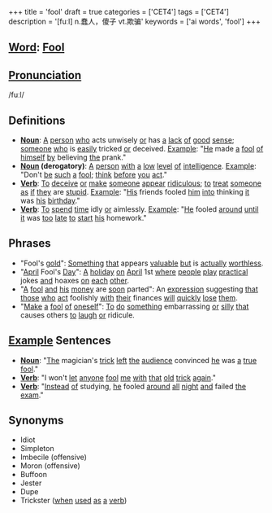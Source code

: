 +++
title = 'fool'
draft = true
categories = ['CET4']
tags = ['CET4']
description = '[fuːl] n.蠢人，傻子 vt.欺骗'
keywords = ['ai words', 'fool']
+++

## [Word](/post/word/): [Fool](/post/fool/)

## [Pronunciation](/post/pronunciation/)
/fuːl/

## Definitions
- **[Noun](/post/noun/)**: [A](/post/a/) [person](/post/person/) [who](/post/who/) acts unwisely [or](/post/or/) has [a](/post/a/) [lack](/post/lack/) [of](/post/of/) [good](/post/good/) [sense](/post/sense/); [someone](/post/someone/) [who](/post/who/) is [easily](/post/easily/) tricked [or](/post/or/) deceived. [Example](/post/example/): "[He](/post/he/) made [a](/post/a/) [fool](/post/fool/) [of](/post/of/) [himself](/post/himself/) [by](/post/by/) believing [the](/post/the/) prank."
- **[Noun](/post/noun/) (derogatory)**: [A](/post/a/) [person](/post/person/) [with](/post/with/) [a](/post/a/) [low](/post/low/) [level](/post/level/) [of](/post/of/) [intelligence](/post/intelligence/). [Example](/post/example/): "Don't [be](/post/be/) [such](/post/such/) [a](/post/a/) [fool](/post/fool/); [think](/post/think/) [before](/post/before/) [you](/post/you/) [act](/post/act/)."
- **[Verb](/post/verb/)**: [To](/post/to/) [deceive](/post/deceive/) [or](/post/or/) [make](/post/make/) [someone](/post/someone/) [appear](/post/appear/) [ridiculous](/post/ridiculous/); [to](/post/to/) [treat](/post/treat/) [someone](/post/someone/) [as](/post/as/) [if](/post/if/) [they](/post/they/) are [stupid](/post/stupid/). [Example](/post/example/): "[His](/post/his/) friends fooled [him](/post/him/) [into](/post/into/) thinking [it](/post/it/) was [his](/post/his/) [birthday](/post/birthday/)."
- **[Verb](/post/verb/)**: [To](/post/to/) [spend](/post/spend/) [time](/post/time/) idly [or](/post/or/) aimlessly. [Example](/post/example/): "[He](/post/he/) fooled [around](/post/around/) [until](/post/until/) [it](/post/it/) was [too](/post/too/) [late](/post/late/) [to](/post/to/) [start](/post/start/) [his](/post/his/) homework."

## Phrases
- "Fool's [gold](/post/gold/)": [Something](/post/something/) [that](/post/that/) appears [valuable](/post/valuable/) [but](/post/but/) is [actually](/post/actually/) [worthless](/post/worthless/).
- "[April](/post/april/) Fool's [Day](/post/day/)": [A](/post/a/) [holiday](/post/holiday/) [on](/post/on/) [April](/post/april/) 1st [where](/post/where/) [people](/post/people/) [play](/post/play/) [practical](/post/practical/) jokes [and](/post/and/) hoaxes [on](/post/on/) [each](/post/each/) [other](/post/other/).
- "[A](/post/a/) [fool](/post/fool/) [and](/post/and/) [his](/post/his/) [money](/post/money/) are [soon](/post/soon/) parted": An [expression](/post/expression/) suggesting [that](/post/that/) [those](/post/those/) [who](/post/who/) [act](/post/act/) foolishly [with](/post/with/) [their](/post/their/) finances [will](/post/will/) [quickly](/post/quickly/) [lose](/post/lose/) [them](/post/them/).
- "[Make](/post/make/) [a](/post/a/) [fool](/post/fool/) [of](/post/of/) [oneself](/post/oneself/)": [To](/post/to/) [do](/post/do/) [something](/post/something/) embarrassing [or](/post/or/) [silly](/post/silly/) [that](/post/that/) causes others [to](/post/to/) [laugh](/post/laugh/) [or](/post/or/) ridicule.

## [Example](/post/example/) Sentences
- **[Noun](/post/noun/)**: "[The](/post/the/) magician's [trick](/post/trick/) [left](/post/left/) [the](/post/the/) [audience](/post/audience/) convinced [he](/post/he/) was [a](/post/a/) [true](/post/true/) [fool](/post/fool/)."
- **[Verb](/post/verb/)**: "I won't [let](/post/let/) [anyone](/post/anyone/) [fool](/post/fool/) [me](/post/me/) [with](/post/with/) [that](/post/that/) [old](/post/old/) [trick](/post/trick/) [again](/post/again/)."
- **[Verb](/post/verb/)**: "[Instead](/post/instead/) [of](/post/of/) studying, [he](/post/he/) fooled [around](/post/around/) [all](/post/all/) [night](/post/night/) [and](/post/and/) failed [the](/post/the/) [exam](/post/exam/)."

## Synonyms
- Idiot
- Simpleton
- Imbecile (offensive)
- Moron (offensive)
- Buffoon
- Jester
- Dupe
- Trickster ([when](/post/when/) [used](/post/used/) [as](/post/as/) [a](/post/a/) [verb](/post/verb/))
